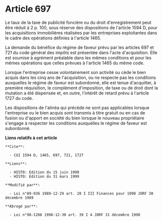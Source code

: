 # Article 697

Le taux de la taxe de publicité foncière ou du droit d'enregistrement peut être réduit à 2 p. 100, sous réserve des
dispositions de l'article 1594 D, pour les acquisitions immobilières réalisées par les entreprises exploitantes dans le cadre
des opérations définies à l'article 1465.

La demande du bénéfice du régime de faveur prévu par les articles 697 et 721 du code général des impôts est présentée dans
l'acte d'acquisition. Elle est soumise à agrément préalable dans les mêmes conditions et pour les mêmes opérations que celles
prévues à l'article 1465 du même code.

Lorsque l'entreprise cesse volontairement son activité ou cède le bien acquis dans les cinq ans de l'acquisition, ou ne
respecte pas les conditions auxquelles le régime de faveur est subordonné, elle est tenue d'acquitter, à première
réquisition, le complément d'imposition, de taxe ou de droit dont la mutation a été dispensée et, en outre, l'intérêt de
retard prévu à l'article 1727 du code.

Les dispositions de l'alinéa qui précède ne sont pas applicables lorsque l'entreprise ou le bien acquis sont transmis à titre
gratuit ou en cas de fusion ou d'apport en société du bien lorsque le nouveau propriétaire s'engage à respecter les
conditions auxquelles le régime de faveur est subordonné.

**Liens relatifs à cet article**

	**Cite**:

	  - CGI 1594 D, 1465, 697, 721, 1727

	**Liens**:

	  - HISTO: Edition du 15 juin 1990
	  - HISTO: Edition du 31 mars 1999

	**Modifié par**:

	  - Loi n°89-936 1989-12-29 art. 20 I III Finances pour 1990 JORF 30 décembre 1989

	**Abrogé par**:

	  - Loi n°98-1266 1998-12-30 art. 39 I 4 JORF 31 décembre 1998
